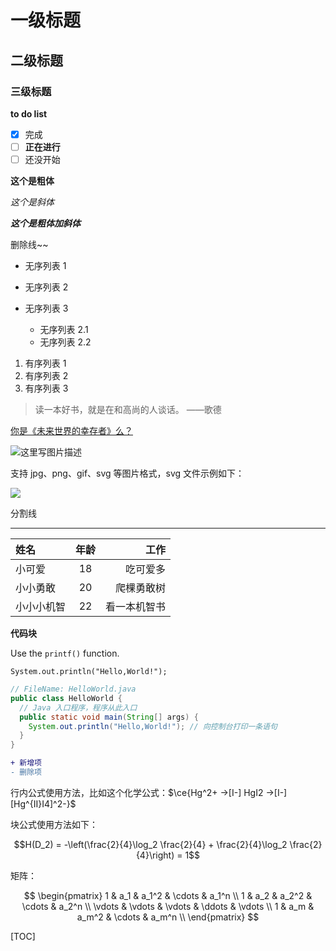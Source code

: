 # 一级标题

## 二级标题

### 三级标题

**to do list**

- [x] 完成
- [ ] **正在进行**
- [ ] 还没开始

**这个是粗体**

*这个是斜体*

***这个是粗体加斜体***

删除线~~

- 无序列表 1
- 无序列表 2
- 无序列表 3

    - 无序列表 2.1
    - 无序列表 2.2

1. 有序列表 1
2. 有序列表 2
3. 有序列表 3

> 读一本好书，就是在和高尚的人谈话。 ——歌德

[你是《未来世界的幸存者》么？](https://mp.weixin.qq.com/s/s5IhxV2ooX3JN_X416nidA)

![这里写图片描述](图片路径)

支持 jpg、png、gif、svg 等图片格式，svg 文件示例如下：

![](D:\桌面\blog\pictures\typora-test\i-am-svg.svg)

分割线

---

| 姓名       | 年龄 |         工作 |
| :--------- | :--: | -----------: |
| 小可爱     |  18  |     吃可爱多 |
| 小小勇敢   |  20  |   爬棵勇敢树 |
| 小小小机智 |  22  | 看一本机智书 |

 **代码块**

Use the `printf()` function.

`System.out.println("Hello,World!");`

```java
// FileName: HelloWorld.java
public class HelloWorld {
  // Java 入口程序，程序从此入口
  public static void main(String[] args) {
    System.out.println("Hello,World!"); // 向控制台打印一条语句
  }
}
```

```diff
+ 新增项
- 删除项
```

行内公式使用方法，比如这个化学公式：$\ce{Hg^2+ ->[I-] HgI2 ->[I-] [Hg^{II}I4]^2-}$

块公式使用方法如下：

$$H(D_2) = -\left(\frac{2}{4}\log_2 \frac{2}{4} + \frac{2}{4}\log_2 \frac{2}{4}\right) = 1$$

矩阵：

$$
\begin{pmatrix}
  1 & a_1 & a_1^2 & \cdots & a_1^n \\
  1 & a_2 & a_2^2 & \cdots & a_2^n \\
  \vdots & \vdots & \vdots & \ddots & \vdots \\
  1 & a_m & a_m^2 & \cdots & a_m^n \\
  \end{pmatrix}
$$

[TOC]

